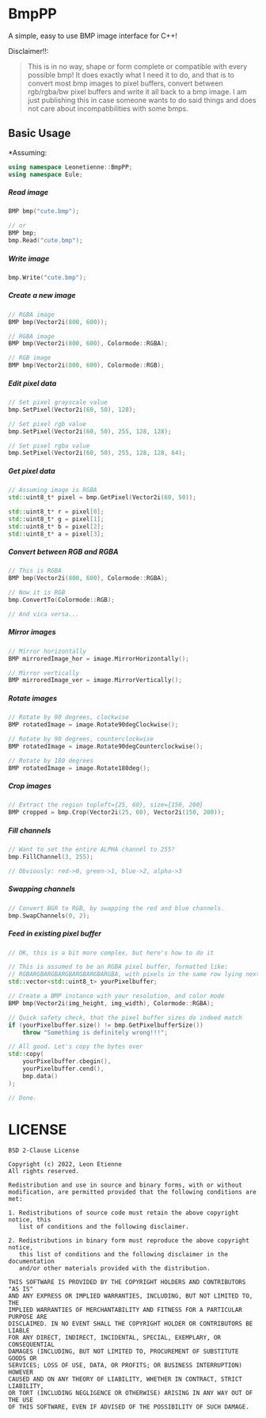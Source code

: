 # BmpPP
A simple, easy to use BMP image interface for C++!

Disclaimer!!:
> This is in no way, shape or form complete or compatible with every possible bmp!
> It does exactly what I need it to do, and that is to convert most bmp images to pixel buffers, convert between rgb/rgba/bw pixel buffers and write it all back to a bmp image.
> I am just publishing this in case someone wants to do said things and does not care about incompatibilities with some bmps.
 
## Basic Usage
*Assuming:
```c++
using namespace Leonetienne::BmpPP;
using namespace Eule;
```

##### Read image
```c++
BMP bmp("cute.bmp");

// or
BMP bmp;
bmp.Read("cute.bmp");
```

##### Write image
```c++
bmp.Write("cute.bmp");
```

##### Create a new image
```c++
// RGBA image
BMP bmp(Vector2i(800, 600));

// RGBA image
BMP bmp(Vector2i(800, 600), Colormode::RGBA);

// RGB image
BMP bmp(Vector2i(800, 600), Colormode::RGB);
```

##### Edit pixel data
```c++
// Set pixel grayscale value
bmp.SetPixel(Vector2i(60, 50), 128);

// Set pixel rgb value
bmp.SetPixel(Vector2i(60, 50), 255, 128, 128);

// Set pixel rgba value
bmp.SetPixel(Vector2i(60, 50), 255, 128, 128, 64);
```

##### Get pixel data
```c++
// Assuming image is RGBA
std::uint8_t* pixel = bmp.GetPixel(Vector2i(60, 50));

std::uint8_t* r = pixel[0];
std::uint8_t* g = pixel[1];
std::uint8_t* b = pixel[2];
std::uint8_t* a = pixel[3];
```

##### Convert between RGB and RGBA
```c++
// This is RGBA
BMP bmp(Vector2i(800, 600), Colormode::RGBA);

// Now it is RGB
bmp.ConvertTo(Colormode::RGB);

// And vica versa...
```

##### Mirror images
```c++
// Mirror horizontally
BMP mirroredImage_hor = image.MirrorHorizontally();

// Mirror vertically
BMP mirroredImage_ver = image.MirrorVertically();
```

##### Rotate images
```c++
// Rotate by 90 degrees, clockwise
BMP rotatedImage = image.Rotate90degClockwise();

// Rotate by 90 degrees, counterclockwise
BMP rotatedImage = image.Rotate90degCounterclockwise();

// Rotate by 180 degrees
BMP rotatedImage = image.Rotate180deg();
```

##### Crop images
```c++
// Extract the region topleft={25, 60}, size={150, 200}
BMP cropped = bmp.Crop(Vector2i(25, 60), Vector2i(150, 200));
```

##### Fill channels
```c++
// Want to set the entire ALPHA channel to 255?
bmp.FillChannel(3, 255);

// Obviously: red->0, green->1, blue->2, alpha->3
```

##### Swapping channels
```c++
// Convert BGR to RGB, by swapping the red and blue channels.
bmp.SwapChannels(0, 2);
```

##### Feed in existing pixel buffer
```c++
// OK, this is a bit more complex, but here's how to do it

// This is assumed to be an RGBA pixel buffer, formatted like:
// RGBARGBARGBARGBARGBARGBARGBA, with pixels in the same row lying next to each other in memory.
std::vector<std::uint8_t> yourPixelbuffer;

// Create a BMP instance with your resolution, and color mode
BMP bmp(Vector2i(img_height, img_width), Colormode::RGBA);

// Quick safety check, that the pixel buffer sizes do indeed match
if (yourPixelbuffer.size() != bmp.GetPixelbufferSize())
    throw "Something is definitely wrong!!!";

// All good. Let's copy the bytes over
std::copy(
    yourPixelbuffer.cbegin(),
    yourPixelbuffer.cend(),
    bmp.data()
);

// Done.
```

# LICENSE
```
BSD 2-Clause License

Copyright (c) 2022, Leon Etienne
All rights reserved.

Redistribution and use in source and binary forms, with or without
modification, are permitted provided that the following conditions are met:

1. Redistributions of source code must retain the above copyright notice, this
   list of conditions and the following disclaimer.

2. Redistributions in binary form must reproduce the above copyright notice,
   this list of conditions and the following disclaimer in the documentation
   and/or other materials provided with the distribution.

THIS SOFTWARE IS PROVIDED BY THE COPYRIGHT HOLDERS AND CONTRIBUTORS "AS IS"
AND ANY EXPRESS OR IMPLIED WARRANTIES, INCLUDING, BUT NOT LIMITED TO, THE
IMPLIED WARRANTIES OF MERCHANTABILITY AND FITNESS FOR A PARTICULAR PURPOSE ARE
DISCLAIMED. IN NO EVENT SHALL THE COPYRIGHT HOLDER OR CONTRIBUTORS BE LIABLE
FOR ANY DIRECT, INDIRECT, INCIDENTAL, SPECIAL, EXEMPLARY, OR CONSEQUENTIAL
DAMAGES (INCLUDING, BUT NOT LIMITED TO, PROCUREMENT OF SUBSTITUTE GOODS OR
SERVICES; LOSS OF USE, DATA, OR PROFITS; OR BUSINESS INTERRUPTION) HOWEVER
CAUSED AND ON ANY THEORY OF LIABILITY, WHETHER IN CONTRACT, STRICT LIABILITY,
OR TORT (INCLUDING NEGLIGENCE OR OTHERWISE) ARISING IN ANY WAY OUT OF THE USE
OF THIS SOFTWARE, EVEN IF ADVISED OF THE POSSIBILITY OF SUCH DAMAGE.
```

